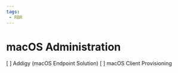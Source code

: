 ```yaml
---
tags:
 - RBR
---
```


# macOS Administration
[ ] Addigy (macOS Endpoint Solution)
[ ] macOS Client Provisioning
